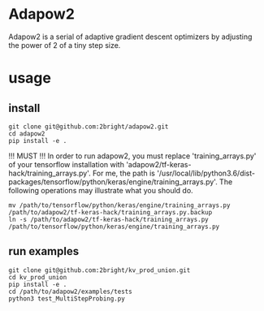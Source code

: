 # Adapow2
  Adapow2 is a serial of adaptive gradient descent optimizers by adjusting the power of 2 of a tiny step size.

# usage

## install

```
git clone git@github.com:2bright/adapow2.git
cd adapow2
pip install -e .
```

!!! MUST !!!
  In order to run adapow2, you must replace 'training_arrays.py' of your tensorflow installation with 'adapow2/tf-keras-hack/training_arrays.py'.
  For me, the path is '/usr/local/lib/python3.6/dist-packages/tensorflow/python/keras/engine/training_arrays.py'.
  The following operations may illustrate what you should do.

```
mv /path/to/tensorflow/python/keras/engine/training_arrays.py /path/to/adapow2/tf-keras-hack/training_arrays.py.backup
ln -s /path/to/adapow2/tf-keras-hack/training_arrays.py /path/to/tensorflow/python/keras/engine/training_arrays.py
```

## run examples

```
git clone git@github.com:2bright/kv_prod_union.git
cd kv_prod_union
pip install -e .
cd /path/to/adapow2/examples/tests
python3 test_MultiStepProbing.py
```


